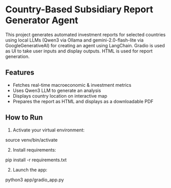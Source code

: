 # Country-Based Subsidiary Report Generator Agent

This project generates automated investment reports for selected countries using local LLMs (Qwen3 via Ollama and gemini-2.0-flash-lite via GoogleGenerativeAI) for creating an agent using LangChain. Gradio is used as UI to take user inputs and display outputs. HTML is used for report generation.

## Features

- Fetches real-time macroeconomic & investment metrics 
- Uses Qwen3 LLM to generate an analysis
- Displays country location on interactive map
- Prepares the report as HTML and displays as a downloadable PDF

## How to Run

1. Activate your virtual environment: 

source venv/bin/activate


2. Install requirements:

pip install -r requirements.txt


2. Launch the app:

python3 app/gradio_app.py

